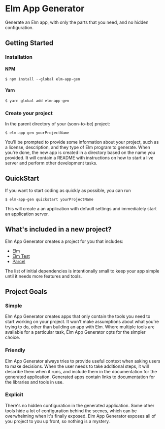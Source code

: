 # Elm App Generator

Generate an Elm app, with only the parts that you need, and no hidden
configuration.

## Getting Started

### Installation

#### NPM

```
$ npm install --global elm-app-gen
```

#### Yarn

```
$ yarn global add elm-app-gen
```

### Create your project

In the parent directory of your (soon-to-be) project:

```
$ elm-app-gen yourProjectName
```

You'll be prompted to provide some information about your project, such as a 
license, description, and they type of Elm program to generate. When you're done,
the new app is created in a directory based on the name you provided. It will
contain a README with instructions on how to start a live server and perform
other development tasks.

## QuickStart

If you want to start coding as quickly as possible, you can run 

```
$ elm-app-gen quickstart yourProjectName
```

This will create a an application with default settings and immediately
start an application server. 

## What's included in a new project?

Elm App Generator creates a project for you that includes:

- [Elm](https://elm-lang.org)
- [Elm Test](https://package.elm-lang.org/packages/elm-exploration/test/latest)
- [Parcel](https://parceljs.org)

The list of initial dependencies is intentionally small to keep your app simple
until it needs more features and tools.

## Project Goals

### Simple

Elm App Generator creates apps that only contain the tools you need to start working
on your project. It won't make assumptions about what you're trying to do,
other than building an app with Elm. Where multiple tools are available for a
particular task, Elm App Generator opts for the simpler choice.

### Friendly

Elm App Generator always tries to provide useful context when asking users to make
decisions. When the user needs to take additional steps, it will describe them when 
it runs, and include them in the documentation for the generated application. 
Generated apps contain links to documentation for the libraries and tools in use.

### Explicit

There's no hidden configuration in the generated application. Some other tools
hide a lot of configuration behind the scenes, which can be overwhelming when
it's finally exposed. Elm App Generator exposes all of you project to you up front, so
nothing is a mystery.
